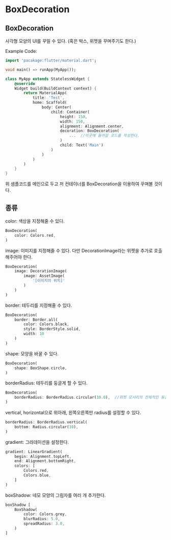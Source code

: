 # BoxDecoration

## BoxDecoration
<p></p>
<p> 사각형 모양의 UI를 꾸밀 수 있다. (혹은 박스, 위젯을 꾸며주기도 한다.)</p>

<p>Example Code:</p>

```Dart
import 'pacakage:flutter/material.dart';

void main() => runApp(MyApp());

class MyApp extends StatelessWidget {
    @override
    Widget build(BuildContext context) {
        return MaterialApp(
            title: 'Test',
            home: Scaffold(
                body: Center(
                    child: Container(
                        height: 150,
                        width: 150,
                        alignment: Alignment.center,
                        decoration: BoxDecoration(
                            ...  //이곳에 들어갈 코드를 작성한다.
                        )
                        child: Text('Main')
                    )
                )
            )
        )
    }
}
```

<p> 위 샘플코드를 메인으로 두고 저 컨테이너를 BoxDecoration을 이용하여 꾸며볼 것이다.</p>

## 종류
<p></p>
<p> color: 색상을 지정해줄 수 있다.</p>

```Dart
BoxDecoration(
    color: Colors.red,
)
```

<p> image: 이미지를 지정해줄 수 있다. 다만 DecorationImage라는 위젯을 추가로 호출해주어야 한다.</p>

```Dart
BoxDecoration(
    image: DecorationImage(
        image: AssetImage(
            '[이미지의 위치]'
        )
    )
)
```

<p> border: 테두리를 지정해줄 수 있다.</p>

```Dart
BoxDecoration(
    border: Border.all(
        color: Colors.black,
        style: BorderStyle.solid,
        width: 10
    )
)
```

<p> shape: 모양을 바꿀 수 있다.</p>

```Dart
BoxDecoration(
    shape: BoxShape.circle,
)
```

<p> borderRadius: 테두리를 둥글게 할 수 있다.</p>

```Dart
BoxDecoration(
    borderRadius: BorderRadius.circular(10.0),  //위젯 모서리의 전체적인 둥글기를 구성  
)
```

<p>vertical, horizontal으로 위아래, 왼쪽오른쪽만 radius를 설정할 수 있다.</p>

```Dart
borderRadius: BorderRadius.vertical(
    bottom: Radius.circular(10),
)
```

<p> gradient: 그라데이션을 설정한다.</p>

```Dart
gradient: LinearGradient(
    begin: Alignment.topLeft,
    end: Alignment.bottomRight,
    colors: [
        Colors.red,
        Colors.blue,
    ]
)
```

<p> boxShadow: 네모 모양의 그림자를 여러 개 추가한다.</p>

```Dart
boxShadow [
    BoxShadow(
        color: Colors.grey,
        blurRadius: 5.0,
        spreadRadius: 3.0,
    )
]
```
